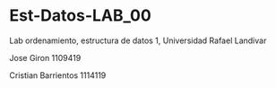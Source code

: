 # Est-Datos-LAB_00
Lab ordenamiento, estructura de datos 1, Universidad Rafael Landivar


Jose Giron 1109419


Cristian Barrientos 1114119

